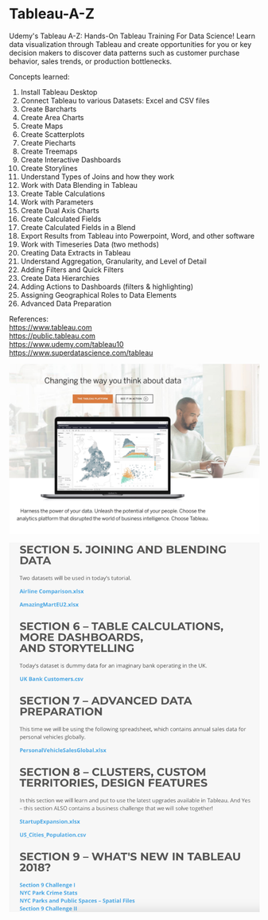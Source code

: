 # Tableau-A-Z
Udemy's Tableau A-Z: Hands-On Tableau Training For Data Science! Learn data visualization through Tableau and create opportunities for you or key decision makers to discover data patterns such as customer purchase behavior, sales trends, or production bottlenecks.

Concepts learned:
1) Install Tableau Desktop
2) Connect Tableau to various Datasets: Excel and CSV files
3) Create Barcharts
4) Create Area Charts
5) Create Maps
6) Create Scatterplots
7) Create Piecharts
8) Create Treemaps
9) Create Interactive Dashboards
10) Create Storylines
11) Understand Types of Joins and how they work
12) Work with Data Blending in Tableau
13) Create Table Calculations
14) Work with Parameters
15) Create Dual Axis Charts
16) Create Calculated Fields
17) Create Calculated Fields in a Blend
18) Export Results from Tableau into Powerpoint, Word, and other software
19) Work with Timeseries Data (two methods)
20) Creating Data Extracts in Tableau
21) Understand Aggregation, Granularity, and Level of Detail
22) Adding Filters and Quick Filters
23) Create Data Hierarchies
24) Adding Actions to Dashboards (filters & highlighting)
25) Assigning Geographical Roles to Data Elements
26) Advanced Data Preparation

References:  
https://www.tableau.com  
https://public.tableau.com  
https://www.udemy.com/tableau10  
https://www.superdatascience.com/tableau  

![alt text](images/Tableau.jpg)

![alt text](images/Tableau-A-Z.png)
